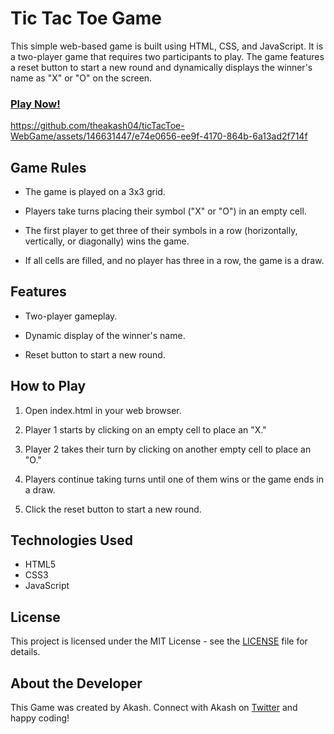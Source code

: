 # Tic Tac Toe Game
This simple web-based game is built using HTML, CSS, and JavaScript. It is a two-player game that requires two participants to play. The game features a reset button to start a new round and dynamically displays the winner's name as "X" or "O" on the screen.

### [Play Now!]()
https://github.com/theakash04/ticTacToe-WebGame/assets/146631447/e74e0656-ee9f-4170-864b-6a13ad2f714f



## Game Rules
- The game is played on a 3x3 grid.

- Players take turns placing their symbol ("X" or "O") in an empty cell.

- The first player to get three of their symbols in a row (horizontally, 
  vertically, or diagonally) wins the game.

- If all cells are filled, and no player has three in a row, the game is a draw.



## Features
- Two-player gameplay.

- Dynamic display of the winner's name.

- Reset button to start a new round.



## How to Play
1. Open index.html in your web browser.

2. Player 1 starts by clicking on an empty cell to place an "X."

3. Player 2 takes their turn by clicking on another empty cell to place an "O."

4. Players continue taking turns until one of them wins or the game ends in a draw.

5. Click the reset button to start a new round.



## Technologies Used
- HTML5
- CSS3
- JavaScript



## License
This project is licensed under the MIT License - see the [LICENSE](LICENSE) file for details.

## About the Developer

This Game was created by Akash. Connect with Akash on [Twitter](https://twitter.com/THEAkash04) and happy coding!
